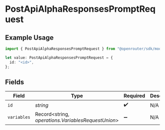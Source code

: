 # PostApiAlphaResponsesPromptRequest

## Example Usage

```typescript
import { PostApiAlphaResponsesPromptRequest } from "@openrouter/sdk/models/operations";

let value: PostApiAlphaResponsesPromptRequest = {
  id: "<id>",
};
```

## Fields

| Field                                              | Type                                               | Required                                           | Description                                        |
| -------------------------------------------------- | -------------------------------------------------- | -------------------------------------------------- | -------------------------------------------------- |
| `id`                                               | *string*                                           | :heavy_check_mark:                                 | N/A                                                |
| `variables`                                        | Record<string, *operations.VariablesRequestUnion*> | :heavy_minus_sign:                                 | N/A                                                |